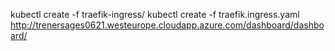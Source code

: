 kubectl create -f traefik-ingress/
kubectl create -f traefik.ingress.yaml
http://trenersages0621.westeurope.cloudapp.azure.com/dashboard/dashboard/